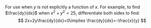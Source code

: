 For use when $y$ is not explicitly a function of $x$. For example, to find $\frac{dy}{dx}$ when $x^2+y^2=25$, differentiate both sides to find:
$$
2x+2y\frac{dy}{dx}=0\implies \frac{dy}{dx}=-\frac{x}{y}
$$